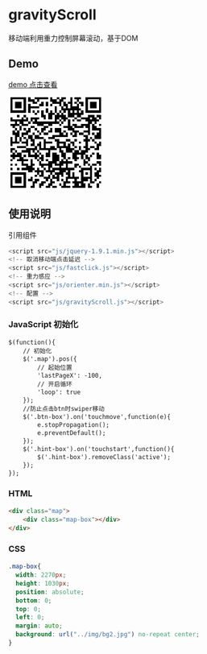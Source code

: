 # gravityScroll
移动端利用重力控制屏幕滚动，基于DOM


## Demo

[demo 点击查看](http://go.163.com/2015/public/team/ningbo/gravityScroll/)

![qr-code](img/qr-code.png)

## 使用说明

引用组件
```javascript
<script src="js/jquery-1.9.1.min.js"></script>
<!-- 取消移动端点击延迟 -->
<script src="js/fastclick.js"></script>
<!-- 重力感应 -->
<script src="js/orienter.min.js"></script>
<!-- 配置 -->
<script src="js/gravityScroll.js"></script>
```

### JavaScript 初始化

```
$(function(){
	// 初始化
    $('.map').pos({
        // 起始位置
        'lastPageX': -100,
        // 开启循环
        'loop': true
    });
	//防止点击btn时swiper移动
    $('.btn-box').on('touchmove',function(e){
        e.stopPropagation();
        e.preventDefault();
    });
    $('.hint-box').on('touchstart',function(){
        $('.hint-box').removeClass('active');
    });
});
```

### HTML

```html
<div class="map">
	<div class="map-box"></div>
</div>
```

### CSS

```css
.map-box{
  width: 2270px;
  height: 1030px;
  position: absolute;
  bottom: 0;
  top: 0;
  left: 0;
  margin: auto;
  background: url("../img/bg2.jpg") no-repeat center; 
}
```